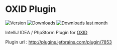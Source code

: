 OXID Plugin
==========================
[![Version](http://phpstorm.espend.de/badge/7853/version)](https://plugins.jetbrains.com/plugin/7853)
[![Downloads](http://phpstorm.espend.de/badge/7853/downloads)](https://plugins.jetbrains.com/plugin/7853)
[![Downloads last month](http://phpstorm.espend.de/badge/7853/last-month)](https://plugins.jetbrains.com/plugin/7853)

IntelliJ IDEA / PhpStorm Plugin for [OXID](http://www.oxid-esales.com/ "OXID")


Plugin url : http://plugins.jetbrains.com/plugin/7853